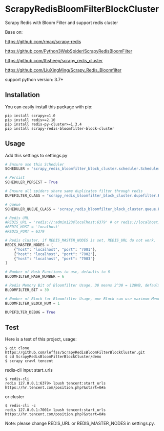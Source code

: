# ScrapyRedisBloomFilterBlockCluster
Scrapy Redis with Bloom Filter and support redis cluster

Base on: 

https://github.com/rmax/scrapy-redis

https://github.com/Python3WebSpider/ScrapyRedisBloomFilter

https://github.com/thsheep/scrapy_redis_cluster

https://github.com/LiuXingMing/Scrapy_Redis_Bloomfilter

support python version: 3.7+

## Installation

You can easily install this package with pip:

```
pip install scrapy>=1.0
pip install redis>=2.10
pip install redis-py-cluster>=1.3.4
pip install scrapy-redis-bloomfilter-block-cluster
```

## Usage

Add this settings to settings.py

```python
# Ensure use this Scheduler
SCHEDULER = "scrapy_redis_bloomfilter_block_cluster.scheduler.Scheduler"

# Persist
SCHEDULER_PERSIST = True

# Ensure all spiders share same duplicates filter through redis
DUPEFILTER_CLASS = "scrapy_redis_bloomfilter_block_cluster.dupefilter.RFPDupeFilter"

# queue
SCHEDULER_QUEUE_CLASS = 'scrapy_redis_bloomfilter_block_cluster.queue.PriorityQueue'

# Redis URL
#REDIS_URL = 'redis://:admin123@localhost:6379' # or redis://localhost:6379
#REDIS_HOST = 'localhost'
#REDIS_PORT = 6379

# Redis cluster, if REDIS_MASTER_NODES is set, REDIS_URL do not work.
REDIS_MASTER_NODES = [
    {"host": "localhost", "port": "7001"},
    {"host": "localhost", "port": "7002"},
    {"host": "localhost", "port": "7003"}
]

# Number of Hash Functions to use, defaults to 6
BLOOMFILTER_HASH_NUMBER = 6

# Redis Memory Bit of Bloomfilter Usage, 30 means 2^30 = 128MB, defaults to 30
BLOOMFILTER_BIT = 30

# Number of Block for Bloomfilter Usage, one Block can use maximum Memory 512MB
BLOOMFILTER_BLOCK_NUM = 1

DUPEFILTER_DEBUG = True
```

## Test

Here is a test of this project, usage: 
```
$ git clone https://github.com/leffss/ScrapyRedisBloomFilterBlockCluster.git
$ cd ScrapyRedisBloomFilterBlockCluster/demo
$ scrapy crawl tencent
```
redis-cli input start_urls
```
$ redis-cli
redis 127.0.0.1:6379> lpush tencent:start_urls https://hr.tencent.com/position.php?&start=0#a
```
or cluster
```
$ redis-cli -c
redis 127.0.0.1:7001> lpush tencent:start_urls https://hr.tencent.com/position.php?&start=0#a
```

Note: please change REDIS_URL or REDIS_MASTER_NODES in settings.py.
